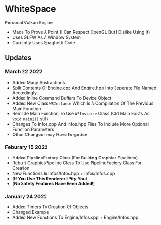 # WhiteSpace
Personal Vulkan Engine
 - Made To Prove A Point (I Can Respect OpenGL But I Dislike Using It)
 - Uses GLFW As A Window System
 - Currently Uses Spaghetti Code
 
 ## Updates
 ### March 22 2022
 - Added Many Abstractions
 - Split Contents Of Engine.cpp And Engine.hpp Into Seperate File Named Accordingly
 - Added Inline Command Buffers To Device Object
 - Added New Class `WSInstance` Which Is A Compilation Of The Previous Main Function
 - Remade Main Function To Use `WSInstance` Class (Old Main Exists As `void main2()` still)
 - Changes To Infos.cpp And Infos.hpp Files To Include More Optional Function Parameters
 - Other Changes I may Have Forgotten
 ### Feburary 15 2022
 - Added PipelineFactory Class (For Building Graphics Pipelines)
 - Rebuilt GraphicsPipeline Class To Use PipelineFactory Class For Creation
 - New Functions In Infos/Infos.hpp + Infos/Infos.cpp
 - (**If You Use This Renderer I Pity You**)
 - (**No Safety Features Have Been Added!**)
 ### January 24 2022
 - Added Timers To Creation Of Objects
 - Changed Example 
 - Added New Functions To Engine/Infos.cpp + Engine/Infos.hpp
 
 
